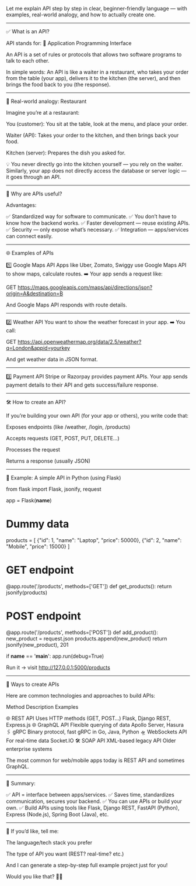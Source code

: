 Let me explain API step by step in clear, beginner-friendly language — with examples, real-world analogy, and how to actually create one.


---

✅ What is an API?

API stands for:
📄 Application Programming Interface

An API is a set of rules or protocols that allows two software programs to talk to each other.

In simple words:
An API is like a waiter in a restaurant, who takes your order from the table (your app), delivers it to the kitchen (the server), and then brings the food back to you (the response).


---

🍲 Real-world analogy: Restaurant

Imagine you’re at a restaurant:

You (customer): You sit at the table, look at the menu, and place your order.

Waiter (API): Takes your order to the kitchen, and then brings back your food.

Kitchen (server): Prepares the dish you asked for.


💡 You never directly go into the kitchen yourself — you rely on the waiter.
Similarly, your app does not directly access the database or server logic — it goes through an API.


---

🤖 Why are APIs useful?

Advantages:

✅ Standardized way for software to communicate.
✅ You don’t have to know how the backend works.
✅ Faster development — reuse existing APIs.
✅ Security — only expose what’s necessary.
✅ Integration — apps/services can connect easily.


---

🌐 Examples of APIs

1️⃣ Google Maps API
Apps like Uber, Zomato, Swiggy use Google Maps API to show maps, calculate routes.
➡️ Your app sends a request like:

GET https://maps.googleapis.com/maps/api/directions/json?origin=A&destination=B

And Google Maps API responds with route details.


---

2️⃣ Weather API
You want to show the weather forecast in your app.
➡️ You call:

GET https://api.openweathermap.org/data/2.5/weather?q=London&appid=yourkey

And get weather data in JSON format.


---

3️⃣ Payment API
Stripe or Razorpay provides payment APIs.
Your app sends payment details to their API and gets success/failure response.


---

🛠️ How to create an API?

If you’re building your own API (for your app or others), you write code that:

Exposes endpoints (like /weather, /login, /products)

Accepts requests (GET, POST, PUT, DELETE…)

Processes the request

Returns a response (usually JSON)



---

🔷 Example: A simple API in Python (using Flask)

from flask import Flask, jsonify, request

app = Flask(__name__)

# Dummy data
products = [
    {"id": 1, "name": "Laptop", "price": 50000},
    {"id": 2, "name": "Mobile", "price": 15000}
]

# GET endpoint
@app.route('/products', methods=['GET'])
def get_products():
    return jsonify(products)

# POST endpoint
@app.route('/products', methods=['POST'])
def add_product():
    new_product = request.json
    products.append(new_product)
    return jsonify(new_product), 201

if __name__ == '__main__':
    app.run(debug=True)

Run it → visit http://127.0.0.1:5000/products


---

🔷 Ways to create APIs

Here are common technologies and approaches to build APIs:

Method	Description	Examples

🌐 REST API	Uses HTTP methods (GET, POST…)	Flask, Django REST, Express.js
🌐 GraphQL API	Flexible querying of data	Apollo Server, Hasura
🖇️ gRPC	Binary protocol, fast	gRPC in Go, Java, Python
🛸 WebSockets API	For real-time data	Socket.IO
🛠️ SOAP API	XML-based legacy API	Older enterprise systems


The most common for web/mobile apps today is REST API and sometimes GraphQL.


---

📌 Summary:

✅ API = interface between apps/services.
✅ Saves time, standardizes communication, secures your backend.
✅ You can use APIs or build your own.
✅ Build APIs using tools like Flask, Django REST, FastAPI (Python), Express (Node.js), Spring Boot (Java), etc.


---

🎁 If you’d like, tell me:

The language/tech stack you prefer

The type of API you want (REST? real-time? etc.)


And I can generate a step-by-step full example project just for you!

Would you like that? 👩‍💻

